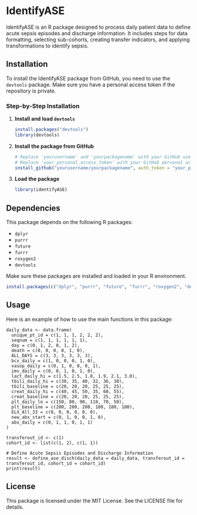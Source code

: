 # IdentifyASE

IdentifyASE is an R package designed to process daily patient data to define acute sepsis episodes and discharge information. It includes steps for data formatting, selecting sub-cohorts, creating transfer indicators, and applying transformations to identify sepsis.

## Installation

To install the IdentifyASE package from GitHub, you need to use the `devtools` package. Make sure you have a personal access token if the repository is private.

### Step-by-Step Installation

1. **Install and load `devtools`**

    ```r
    install.packages("devtools")
    library(devtools)
    ```

2. **Install the package from GitHub**

    ```r
    # Replace 'yourusername' and 'yourpackagename' with your GitHub username and repository name
    # Replace 'your_personal_access_token' with your GitHub personal access token
    install_github("yourusername/yourpackagename", auth_token = "your_personal_access_token")
    ```

3. **Load the package**

    ```r
    library(identifyASE)
    ```

## Dependencies

This package depends on the following R packages:

- `dplyr`
- `purrr`
- `future`
- `furrr`
- `roxygen2`
- `devtools`

Make sure these packages are installed and loaded in your R environment.

```r
install.packages(c("dplyr", "purrr", "future", "furrr", "roxygen2", "devtools"))
```

## Usage

Here is an example of how to use the main functions in this package:

```{r}
daily_data <- data.frame(
  unique_pt_id = c(1, 1, 1, 2, 2, 2),
  seqnum = c(1, 1, 1, 1, 1, 1),
  day = c(0, 1, 2, 0, 1, 2),
  death = c(0, 0, 0, 0, 1, 0),
  ALL_DAYS = c(3, 3, 3, 3, 3, 3),
  bcx_daily = c(1, 0, 0, 0, 1, 0),
  vasop_daily = c(0, 1, 0, 0, 0, 1),
  imv_daily = c(0, 0, 1, 0, 1, 0),
  lact_daily_hi = c(1.5, 2.5, 1.8, 1.9, 2.1, 3.0),
  tbili_daily_hi = c(30, 35, 40, 32, 36, 38),
  tbili_baseline = c(20, 20, 20, 25, 25, 25),
  creat_daily_hi = c(40, 45, 50, 35, 60, 55),
  creat_baseline = c(20, 20, 20, 25, 25, 25),
  plt_daily_lo = c(150, 80, 90, 110, 70, 50),
  plt_baseline = c(200, 200, 200, 180, 180, 180),
  ELX_All_33 = c(0, 0, 0, 0, 0, 0),
  new_abx_start = c(0, 1, 0, 0, 1, 0),
  abx_daily = c(0, 1, 1, 0, 1, 1)
)

transferout_id <- c(1)
cohort_id <- list(c(1, 2), c(1, 1))

# Define Acute Sepsis Episodes and Discharge Information
result <- define_ase_disch(daily_data = daily_data, transferout_id = transferout_id, cohort_id = cohort_id)
print(result)
```

## License

This package is licensed under the MIT License. See the LICENSE file for details.

